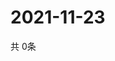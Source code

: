 # 2021-11-23
  共 0条

  <!-- BEGIN -->
  <!-- 最后更新时间Tue Nov 23 2021 08:05:10 GMT+0000 (Coordinated Universal Time) -->
  
  <!-- END -->
  
  